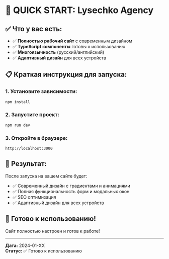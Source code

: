 # 🚀 QUICK START: Lysechko Agency

## ✅ **Что у вас есть:**

- ✅ **Полностью рабочий сайт** с современным дизайном
- ✅ **TypeScript компоненты** готовы к использованию
- ✅ **Многоязычность** (русский/английский)
- ✅ **Адаптивный дизайн** для всех устройств

## 📋 **Краткая инструкция для запуска:**

### 1. **Установите зависимости:**

```bash
npm install
```

### 2. **Запустите проект:**

```bash
npm run dev
```

### 3. **Откройте в браузере:**

```
http://localhost:3000
```

## 🎯 **Результат:**

После запуска на вашем сайте будет:
- ✅ Современный дизайн с градиентами и анимациями
- ✅ Полная функциональность форм и модальных окон
- ✅ SEO оптимизация
- ✅ Адаптивный дизайн для всех устройств

## 🚀 **Готово к использованию!**

Сайт полностью настроен и готов к работе!

---
**Дата:** 2024-01-XX  
**Статус:** ✅ Готово к использованию 